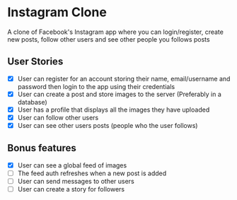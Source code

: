 # Instagram Clone

A clone of Facebook's Instagram app where you can login/register, create new posts, follow other users and see other people you follows posts

## User Stories

- [x] User can register for an account storing their name, email/username and password then login to the app using their credentials
- [x] User can create a post and store images to the server (Preferably in a database)
- [x] User has a profile that displays all the images they have uploaded
- [x] User can follow other users
- [x] User can see other users posts (people who the user follows)

## Bonus features

- [x] User can see a global feed of images
- [ ] The feed auth refreshes when a new post is added
- [ ] User can send messages to other users
- [ ] User can create a story for followers
